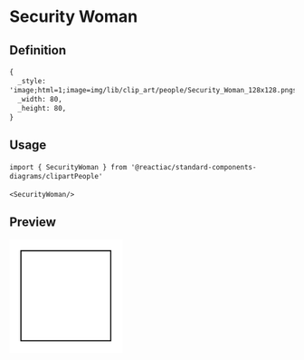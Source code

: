 # Security Woman

## Definition

```
{
  _style: 'image;html=1;image=img/lib/clip_art/people/Security_Woman_128x128.pngstrokeColor=none;',
  _width: 80,
  _height: 80,
}
```

## Usage

```
import { SecurityWoman } from '@reactiac/standard-components-diagrams/clipartPeople'

<SecurityWoman/>
```

## Preview

<img src="./security-woman.png" width="200"/>
